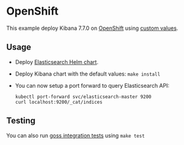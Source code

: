 # OpenShift

This example deploy Kibana 7.7.0 on [OpenShift][] using [custom values][].

## Usage

* Deploy [Elasticsearch Helm chart][].

* Deploy Kibana chart with the default values: `make install`

* You can now setup a port forward to query Elasticsearch API:

  ```
  kubectl port-forward svc/elasticsearch-master 9200
  curl localhost:9200/_cat/indices
  ```

## Testing

You can also run [goss integration tests][] using `make test`


[custom values]: https://github.com/elastic/helm-charts/tree/master/elasticsearch/examples/openshift/values.yaml
[elasticsearch helm chart]: https://github.com/elastic/helm-charts/tree/master/elasticsearch/examples/openshift/
[goss integration tests]: https://github.com/elastic/helm-charts/tree/master/elasticsearch/examples/openshift/test/goss.yaml
[openshift]: https://www.openshift.com/
